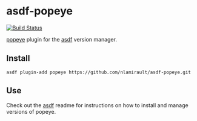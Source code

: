 # asdf-popeye

[![Build Status](https://github.com/nlamirault/asdf-popeye/workflows/main/badge.svg)](https://github.com/nlamirault/asdf-popeye/actions)

[popeye](https://github.com/derailed/popeye) plugin for the [asdf](https://github.com/asdf-vm/asdf) version manager.

## Install

```shell
asdf plugin-add popeye https://github.com/nlamirault/asdf-popeye.git
```

## Use

Check out the [asdf](https://github.com/asdf-vm/asdf) readme for instructions on how to install and manage versions of popeye.
